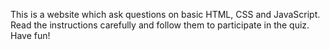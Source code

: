 This is a website which ask questions on basic HTML, CSS and JavaScript.
Read the instructions carefully and follow them to participate in the quiz.
Have fun!

